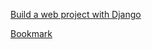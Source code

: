 [Build a web project with Django](https://www.youtube.com/watch?v=gAI218HSK8s&list=PLx-q4INfd95G-wrEjKDAcTB1K-8n1sIiz)

[Bookmark](https://youtu.be/n83tYkXRJho?list=PLx-q4INfd95G-wrEjKDAcTB1K-8n1sIiz)
